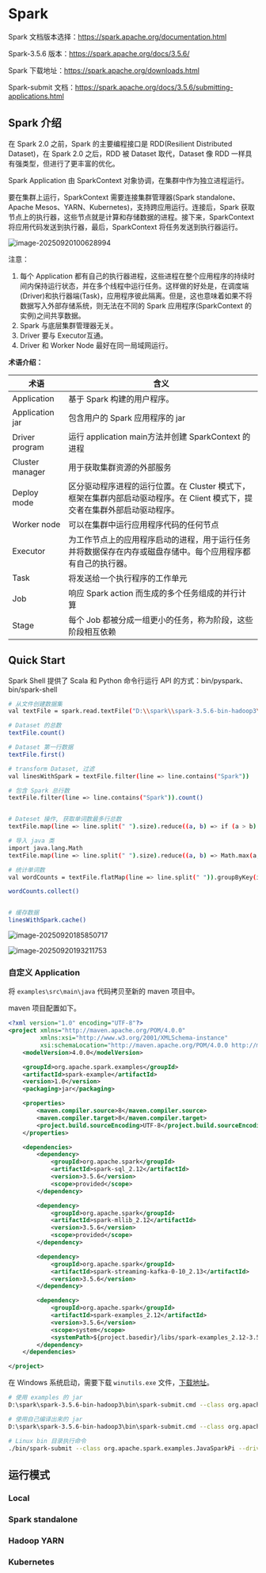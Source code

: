 # Spark

Spark 文档版本选择：https://spark.apache.org/documentation.html

Spark-3.5.6 版本：https://spark.apache.org/docs/3.5.6/

Spark 下载地址：https://spark.apache.org/downloads.html

Spark-submit 文档：https://spark.apache.org/docs/3.5.6/submitting-applications.html



## Spark 介绍

在 Spark 2.0 之前，Spark 的主要编程接口是 RDD(Resilient Distributed Dataset)，在 Spark 2.0 之后，RDD 被 Dataset 取代，Dataset 像 RDD 一样具有强类型，但进行了更丰富的优化。



Spark Application 由 SparkContext 对象协调，在集群中作为独立进程运行。

要在集群上运行，SparkContext 需要连接集群管理器(Spark standalone、Apache Mesos、YARN、Kubernetes)，支持跨应用运行。连接后，Spark 获取节点上的执行器，这些节点就是计算和存储数据的进程。接下来，SparkContext 将应用代码发送到执行器，最后，SparkContext 将任务发送到执行器运行。

![image-20250920100628994](http://47.101.155.205/image-20250920100628994.png)

注意：

1. 每个 Application 都有自己的执行器进程，这些进程在整个应用程序的持续时间内保持运行状态，并在多个线程中运行任务。这样做的好处是，在调度端(Driver)和执行器端(Task)，应用程序彼此隔离。但是，这也意味着如果不将数据写入外部存储系统，则无法在不同的 Spark 应用程序(SparkContext 的实例)之间共享数据。
2. Spark 与底层集群管理器无关。
3. Driver 要与 Executor互通。
4. Driver 和 Worker Node 最好在同一局域网运行。



**术语介绍：**

| 术语            | 含义                                                         |
| --------------- | ------------------------------------------------------------ |
| Application     | 基于 Spark 构建的用户程序。                                  |
| Application jar | 包含用户的 Spark 应用程序的 jar                              |
| Driver program  | 运行 application main方法并创建 SparkContext 的进程          |
| Cluster manager | 用于获取集群资源的外部服务                                   |
| Deploy mode     | 区分驱动程序进程的运行位置。在 Cluster 模式下，框架在集群内部启动驱动程序。在 Client 模式下，提交者在集群外部启动驱动程序。 |
| Worker node     | 可以在集群中运行应用程序代码的任何节点                       |
| Executor        | 为工作节点上的应用程序启动的进程，用于运行任务并将数据保存在内存或磁盘存储中。每个应用程序都有自己的执行器。 |
| Task            | 将发送给一个执行程序的工作单元                               |
| Job             | 响应 Spark action 而生成的多个任务组成的并行计算             |
| Stage           | 每个 Job 都被分成一组更小的任务，称为阶段，这些阶段相互依赖  |



## Quick Start

Spark Shell 提供了 Scala 和 Python 命令行运行 API 的方式：bin/pyspark、bin/spark-shell



~~~bash
# 从文件创建数据集
val textFile = spark.read.textFile("D:\\spark\\spark-3.5.6-bin-hadoop3\\README.md")

# Dataset 的总数
textFile.count()

# Dataset 第一行数据
textFile.first()

# transform Dataset, 过滤
val linesWithSpark = textFile.filter(line => line.contains("Spark"))

# 包含 Spark 总行数
textFile.filter(line => line.contains("Spark")).count()


# Dateset 操作, 获取单词数最多行总数
textFile.map(line => line.split(" ").size).reduce((a, b) => if (a > b) a else b)

# 导入 java 类
import java.lang.Math
textFile.map(line => line.split(" ").size).reduce((a, b) => Math.max(a, b))

# 统计单词数
val wordCounts = textFile.flatMap(line => line.split(" ")).groupByKey(identity).count()

wordCounts.collect()


# 缓存数据
linesWithSpark.cache()

~~~

![image-20250920185850717](http://47.101.155.205/image-20250920185850717.png)

![image-20250920193211753](http://47.101.155.205/image-20250920193211753.png)



### 自定义 Application

将 `examples\src\main\java` 代码拷贝至新的 maven 项目中。

maven 项目配置如下。

~~~xml
<?xml version="1.0" encoding="UTF-8"?>
<project xmlns="http://maven.apache.org/POM/4.0.0"
         xmlns:xsi="http://www.w3.org/2001/XMLSchema-instance"
         xsi:schemaLocation="http://maven.apache.org/POM/4.0.0 http://maven.apache.org/xsd/maven-4.0.0.xsd">
    <modelVersion>4.0.0</modelVersion>

    <groupId>org.apache.spark.examples</groupId>
    <artifactId>spark-example</artifactId>
    <version>1.0</version>
    <packaging>jar</packaging>

    <properties>
        <maven.compiler.source>8</maven.compiler.source>
        <maven.compiler.target>8</maven.compiler.target>
        <project.build.sourceEncoding>UTF-8</project.build.sourceEncoding>
    </properties>

    <dependencies>
        <dependency>
            <groupId>org.apache.spark</groupId>
            <artifactId>spark-sql_2.12</artifactId>
            <version>3.5.6</version>
            <scope>provided</scope>
        </dependency>

        <dependency>
            <groupId>org.apache.spark</groupId>
            <artifactId>spark-mllib_2.12</artifactId>
            <version>3.5.6</version>
            <scope>provided</scope>
        </dependency>

        <dependency>
            <groupId>org.apache.spark</groupId>
            <artifactId>spark-streaming-kafka-0-10_2.13</artifactId>
            <version>3.5.6</version>
        </dependency>

        <dependency>
            <groupId>org.apache.spark</groupId>
            <artifactId>spark-examples_2.12</artifactId>
            <version>3.5.6</version>
            <scope>system</scope>
            <systemPath>${project.basedir}/libs/spark-examples_2.12-3.5.6.jar</systemPath>
        </dependency>
    </dependencies>

</project>

~~~



在 Windows 系统启动，需要下载 `winutils.exe` 文件，[下载地址](https://github.com/steveloughran/winutils)。

~~~bash
# 使用 examples 的 jar
D:\spark\spark-3.5.6-bin-hadoop3\bin\spark-submit.cmd --class org.apache.spark.examples.JavaSparkPi --master local[2] --driver-memory 2g D:\spark\spark-3.5.6-bin-hadoop3\examples\jars\spark-examples_2.12-3.5.6.jar 100

# 使用自己编译出来的 jar
D:\spark\spark-3.5.6-bin-hadoop3\bin\spark-submit.cmd --class org.apache.spark.examples.JavaSparkPi --master local[2] --driver-memory 2g D:\spark\spark-example\target\spark-example-1.0.jar 100

# Linux bin 目录执行命令
./bin/spark-submit --class org.apache.spark.examples.JavaSparkPi --driver-memory 2g --master local[2] ./examples/jars/spark-examples_2.12-3.5.6.jar 100


~~~








## 运行模式



### Local





### Spark standalone



### Hadoop YARN



### Kubernetes

